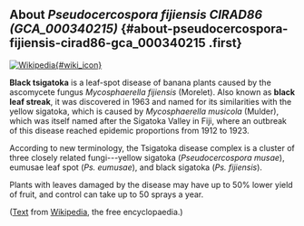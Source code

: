 About *Pseudocercospora fijiensis CIRAD86 (GCA\_000340215)* {#about-pseudocercospora-fijiensis-cirad86-gca_000340215 .first}
-----------------------------------------------------------

[![Wikipedia](/img/wikipedia_logo_v2_en.png){#wiki_icon}](http://en.wikipedia.org/wiki/Black_sigatoka)

**Black tsigatoka** is a leaf-spot disease of banana plants caused by
the ascomycete fungus *Mycosphaerella fijiensis* (Morelet). Also known
as **black leaf streak**, it was discovered in 1963 and named for its
similarities with the yellow sigatoka, which is caused by
*Mycosphaerella musicola* (Mulder), which was itself named after the
Sigatoka Valley in Fiji, where an outbreak of this disease reached
epidemic proportions from 1912 to 1923.

According to new terminology, the Tsigatoka disease complex is a cluster
of three closely related fungi---yellow sigatoka (*Pseudocercospora
musae*), eumusae leaf spot (*Ps. eumusae*), and black sigatoka (*Ps.
fijiensis*).

Plants with leaves damaged by the disease may have up to 50% lower yield
of fruit, and control can take up to 50 sprays a year.

([Text](http://en.wikipedia.org/wiki/Black_sigatoka) from
[Wikipedia](http://en.wikipedia.org/), the free encyclopaedia.)
